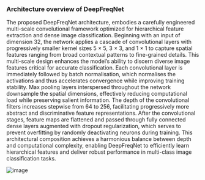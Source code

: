### Architecture overview of DeepFreqNet
The proposed DeepFreqNet architecture, embodies a carefully engineered multi-scale convolutional
framework optimized for hierarchical feature extraction and dense image classification. Beginning with an input of dimension
32, the network applies a cascade of convolutional layers with progressively smaller kernel sizes 5 × 5, 3 × 3, and 1 × 1 to
capture spatial features ranging from broad contextual patterns to fine-grained details. This multi-scale design enhances the
model’s ability to discern diverse image features critical for accurate classification.
Each convolutional layer is immediately followed by batch normalisation, which normalises the activations and thus accelerates
convergence while improving training stability. Max pooling layers interspersed throughout the network downsample the spatial
dimensions, effectively reducing computational load while preserving salient information. The depth of the convolutional filters
increases stepwise from 64 to 256, facilitating progressively more abstract and discriminative feature representations.
After the convolutional stages, feature maps are flattened and passed through fully connected dense layers augmented with
dropout regularization, which serves to prevent overfitting by randomly deactivating neurons during training. This architectural
composition achieves a harmonious balance between depth and computational complexity, enabling DeepFreqNet to efficiently
learn hierarchical features and deliver robust performance in multi-class image classification tasks.

![image](https://github.com/user-attachments/assets/273549d6-3cf4-4da5-8a8b-e7938b13bbc5)
